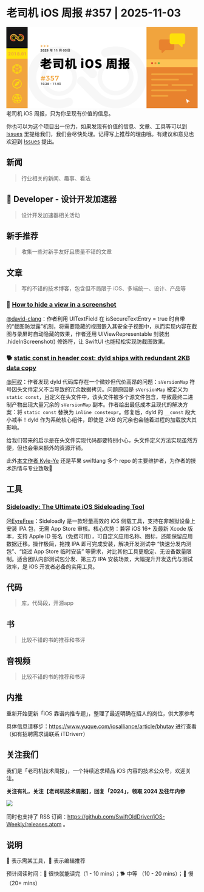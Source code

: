 # 老司机 iOS 周报 #357 | 2025-11-03

![ios-weekly](https://github.com/SwiftOldDriver/iOS-Weekly/blob/master/assets/weekly-header/357.jpg?raw=true)
老司机 iOS 周报，只为你呈现有价值的信息。

你也可以为这个项目出一份力，如果发现有价值的信息、文章、工具等可以到 [Issues](https://github.com/SwiftOldDriver/iOS-Weekly/issues) 里提给我们，我们会尽快处理。记得写上推荐的理由哦。有建议和意见也欢迎到 [Issues](https://github.com/SwiftOldDriver/iOS-Weekly/issues) 提出。

## 新闻

> 行业相关的新闻、趣事、看法

##  Developer - 设计开发加速器

> 设计开发加速器相关活动

## 新手推荐

> 收集一些对新手友好且质量不错的文章

## 文章

> 写的不错的技术博客，包含但不局限于 iOS、多端统一、设计、产品等

### 🐎 [How to hide a view in a screenshot](https://www.swiftwithvincent.com/blog/how-to-hide-a-view-in-a-screenshot)

[@david-clang](https://github.com/david-clang)：作者利用 UITextField 在 isSecureTextEntry = true 时自带的“截图防泄露”机制，将需要隐藏的视图嵌入其安全子视图中，从而实现内容在截图与录屏时自动隐藏的效果，作者还用 UIViewRepresentable 封装出 .hideInScreenshot() 修饰符，让 SwiftUI 也能轻松实现防截图效果。

### 🐕 [static const in header cost: dyld ships with redundant 2KB data copy](https://kyleye.top/posts/dyld-redundant-data-copy/)

[@阿权](https://github.com/bqlin)：作者发现 dyld 代码库存在一个微妙但代价高昂的问题：`sVersionMap` 符号因头文件定义不当导致的冗余数据拷贝。问题原因是 `sVersionMap` 被定义为 `static const`，且定义在头文件中，该头文件被多个源文件包含，导致最终二进制产物出现大量冗余的 `sVersionMap` 副本。作者给出最低成本且现代的解决方案：将 `static const` 替换为 `inline constexpr`。修复后，dyld 的 `__const` 段大小减半！dyld 作为系统核心组件，即使是 2KB 的冗余也会随着进程的加载放大其影响。

给我们带来的启示是在头文件实现代码都要特别小心，头文件定义方法实现虽然方便，但也会带来额外的资源开销。

此外[本文作者 Kyle-Ye](https://github.com/Kyle-Ye) 还是苹果 swiftlang 多个 repo 的主要维护者，为作者的技术热情与专业致敬🫡

## 工具

### [Sideloadly: The Ultimate iOS Sideloading Tool](https://sideloadly.io/)

[@EyreFree](https://github.com/EyreFree)：Sideloadly 是一款轻量高效的 iOS 侧载工具，支持在非越狱设备上安装 IPA 包，无需 App Store 审核。核心优势：兼容 iOS 16+ 及最新 Xcode 版本，支持 Apple ID 签名（免费可用），可自定义应用名称、图标，还能保留应用数据迁移。操作极简，拖拽 IPA 即可完成安装，解决开发测试中 “快速分发内测包”、“绕过 App Store 临时安装” 等需求，对比其他工具更稳定、无设备数量限制。适合团队内部测试包分发、第三方 IPA 安装场景，大幅提升开发迭代与测试效率，是 iOS 开发者必备的实用工具。

## 代码

> 库，代码段，开源app

## 书

> 比较不错的书的推荐和书评

## 音视频

> 比较不错的书的推荐和书评

## 内推

重新开始更新「iOS 靠谱内推专题」，整理了最近明确在招人的岗位，供大家参考

具体信息请移步：https://www.yuque.com/iosalliance/article/bhutav 进行查看（如有招聘需求请联系 iTDriverr）

## 关注我们

我们是「老司机技术周报」，一个持续追求精品 iOS 内容的技术公众号，欢迎关注。

**关注有礼，关注【老司机技术周报】，回复「2024」，领取 2024 及往年内参**

![](https://github.com/SwiftOldDriver/iOS-Weekly/blob/master/assets/qrcode_for_wechat.jpg?raw=true)

同时也支持了 RSS 订阅：https://github.com/SwiftOldDriver/iOS-Weekly/releases.atom 。

## 说明

🚧 表示需某工具，🌟 表示编辑推荐

预计阅读时间：🐎 很快就能读完（1 - 10 mins）；🐕 中等 （10 - 20 mins）；🐢 慢（20+ mins）
